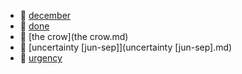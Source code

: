 * 📄 [december](december.md)
* 📄 [done](done.md)
* 📄 [the crow](the crow.md)
* 📄 [uncertainty [jun-sep]](uncertainty [jun-sep].md)
* 📄 [urgency](urgency.md)
